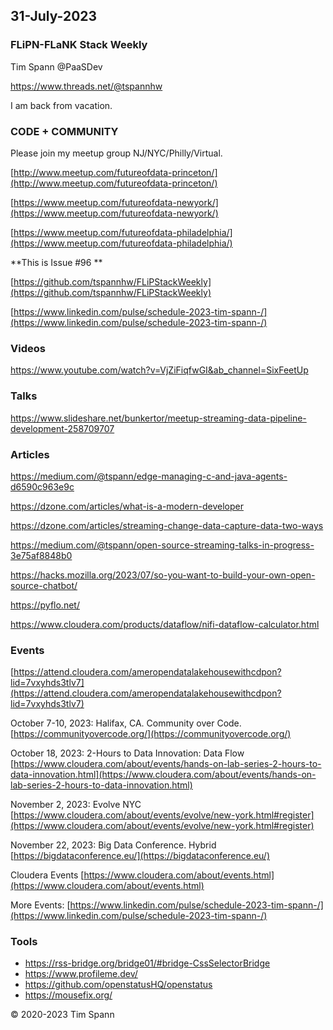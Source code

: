 ## 31-July-2023

### FLiPN-FLaNK Stack Weekly

Tim Spann @PaaSDev

https://www.threads.net/@tspannhw

I am back from vacation.

### CODE + COMMUNITY

Please join my meetup group NJ/NYC/Philly/Virtual. 

[http://www.meetup.com/futureofdata-princeton/](http://www.meetup.com/futureofdata-princeton/)

[https://www.meetup.com/futureofdata-newyork/](https://www.meetup.com/futureofdata-newyork/)

[https://www.meetup.com/futureofdata-philadelphia/](https://www.meetup.com/futureofdata-philadelphia/)


**This is Issue #96 **

[https://github.com/tspannhw/FLiPStackWeekly](https://github.com/tspannhw/FLiPStackWeekly)

[https://www.linkedin.com/pulse/schedule-2023-tim-spann-/](https://www.linkedin.com/pulse/schedule-2023-tim-spann-/)



### Videos

https://www.youtube.com/watch?v=VjZiFiqfwGI&ab_channel=SixFeetUp


### Talks

https://www.slideshare.net/bunkertor/meetup-streaming-data-pipeline-development-258709707


### Articles

https://medium.com/@tspann/edge-managing-c-and-java-agents-d6590c963e9c

https://dzone.com/articles/what-is-a-modern-developer

https://dzone.com/articles/streaming-change-data-capture-data-two-ways

https://medium.com/@tspann/open-source-streaming-talks-in-progress-3e75af8848b0

https://hacks.mozilla.org/2023/07/so-you-want-to-build-your-own-open-source-chatbot/

https://pyflo.net/

https://www.cloudera.com/products/dataflow/nifi-dataflow-calculator.html


### Events

[https://attend.cloudera.com/ameropendatalakehousewithcdpon?lid=7vxyhds3tlv7](https://attend.cloudera.com/ameropendatalakehousewithcdpon?lid=7vxyhds3tlv7)

October 7-10, 2023:  Halifax, CA.   Community over Code.
[https://communityovercode.org/](https://communityovercode.org/)

October 18, 2023:  2-Hours to Data Innovation:   Data Flow
[https://www.cloudera.com/about/events/hands-on-lab-series-2-hours-to-data-innovation.html](https://www.cloudera.com/about/events/hands-on-lab-series-2-hours-to-data-innovation.html)

November 2, 2023:  Evolve NYC
[https://www.cloudera.com/about/events/evolve/new-york.html#register](https://www.cloudera.com/about/events/evolve/new-york.html#register)

November 22, 2023: Big Data Conference.   Hybrid  
[https://bigdataconference.eu/](https://bigdataconference.eu/)

Cloudera Events
[https://www.cloudera.com/about/events.html](https://www.cloudera.com/about/events.html)

More Events:
[https://www.linkedin.com/pulse/schedule-2023-tim-spann-/](https://www.linkedin.com/pulse/schedule-2023-tim-spann-/)


### Tools

* https://rss-bridge.org/bridge01/#bridge-CssSelectorBridge
* https://www.profileme.dev/
* https://github.com/openstatusHQ/openstatus
* https://mousefix.org/


&copy; 2020-2023 Tim Spann

